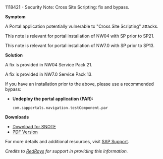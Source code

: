 1118421 - Security Note: Cross Site Scripting: fix and bypass.

**Symptom**

A Portal application potentially vulnerable to "Cross Site Scripting" attacks.

This note is relevant for portal installation of NW04 with SP prior to SP21.

This note is relevant for portal installation of NW7.0 with SP prior to SP13.

**Solution**

A fix is provided in NW04 Service Pack 21.

A fix is provided in NW7.0 Service Pack 13.

If you have an installation prior to the above, please use a recommended bypass:

- **Undeploy the portal application (PAR):**
  
  `com.sapportals.navigation.testComponent.par`

**Downloads**

- [Download for SNOTE](https://notesdownloads.sap.com/note/0040000016422352017)
- [PDF Version](https://userapps.support.sap.com/sap/support/sfm/notes/print/0001118421?language=en-US&token=EEABCEBA746EFD7F6B4E533D00A83D39)

For more details and additional resources, visit [SAP Support](https://me.sap.com/).

*Credits to [RedRays](https://redrays.io) for support in providing this information.*